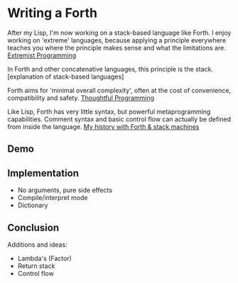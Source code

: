 # Writing a Forth

After my Lisp, I'm now working on a stack-based language like Forth.
I enjoy working on 'extreme' languages, because applying a principle everywhere teaches you where the principle makes sense and what the limitations are.
[Extremist Programming](http://blog.ezyang.com/2012/11/extremist-programming/)

In Forth and other concatenative languages, this principle is the stack.
[explanation of stack-based languages]

Forth aims for 'minimal overall complexity', often at the cost of
convenience, compatibility and safety. [Thoughtful Programming](http://www.ultratechnology.com/forththoughts.htm)


Like Lisp, Forth has very little syntax, but powerful metaprogramming capabilities. Comment syntax and basic control flow can actually be defined from inside the language. [My history with Forth & stack machines](http://yosefk.com/blog/my-history-with-forth-stack-machines.html)

## Demo


## Implementation
- No arguments, pure side effects
- Compile/interpret mode
- Dictionary

## Conclusion
Additions and ideas:
- Lambda's (Factor)
- Return stack
- Control flow
